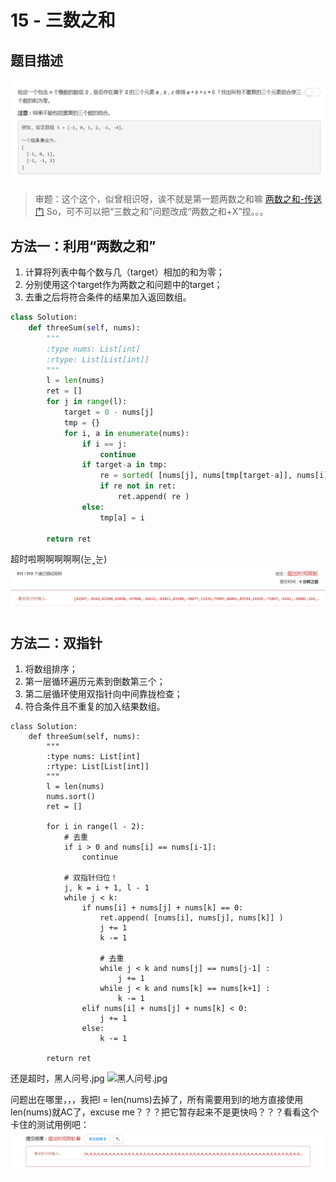 # 15 - 三数之和

## 题目描述
![problem](images/15.png)

<!-- more -->

>审题：这个这个，似曾相识呀，诶不就是第一题两数之和嘛
[两数之和-传送门](https://rosevil1874.github.io/2018/04/05/1.%E4%B8%A4%E6%95%B0%E4%B9%8B%E5%92%8C/#more)
So，可不可以把“三数之和”问题改成“两数之和+X”捏。。。

## 方法一：利用“两数之和”
1. 计算将列表中每个数与几（target）相加的和为零；
2. 分别使用这个target作为两数之和问题中的target；
3. 去重之后将符合条件的结果加入返回数组。
```python
class Solution:
    def threeSum(self, nums):
        """
        :type nums: List[int]
        :rtype: List[List[int]]
        """
        l = len(nums)
        ret = []
        for j in range(l):
            target = 0 - nums[j]
            tmp = {}
            for i, a in enumerate(nums):
                if i == j:
                    continue
                if target-a in tmp:
                    re = sorted( [nums[j], nums[tmp[target-a]], nums[i]] ) 
                    if re not in ret:
                        ret.append( re )
                else:
                    tmp[a] = i

        return ret
```
超时啦啊啊啊啊啊(눈‸눈)
![overtime](images/overtime.png)

## 方法二：双指针
1. 将数组排序；
2. 第一层循环遍历元素到倒数第三个；
3. 第二层循环使用双指针向中间靠拢检查；
4. 符合条件且不重复的加入结果数组。

```pyhton
class Solution:
    def threeSum(self, nums):
        """
        :type nums: List[int]
        :rtype: List[List[int]]
        """
        l = len(nums)
        nums.sort()
        ret = []

        for i in range(l - 2):
            # 去重
            if i > 0 and nums[i] == nums[i-1]:
                continue

            # 双指针归位！
            j, k = i + 1, l - 1
            while j < k:
                if nums[i] + nums[j] + nums[k] == 0:
                    ret.append( [nums[i], nums[j], nums[k]] )
                    j += 1
                    k -= 1

                    # 去重
                    while j < k and nums[j] == nums[j-1] :
                        j += 1
                    while j < k and nums[k] == nums[k+1] :
                        k -= 1
                elif nums[i] + nums[j] + nums[k] < 0:
                    j += 1
                else:
                    k -= 1

        return ret
```

还是超时，黑人问号.jpg
![黑人问号.jpg](images/黑人问号.jpg.png)

问题出在哪里，，，我把l = len(nums)去掉了，所有需要用到l的地方直接使用len(nums)就AC了，excuse me？？？把它暂存起来不是更快吗？？？看看这个卡住的测试用例吧：
![overtime2](images/overtime2.png)
